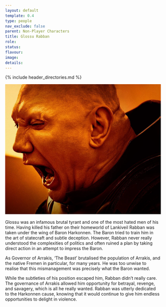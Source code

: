 ```yaml
---
layout: default
template: 0.4
type: people
nav_exclude: false
parent: Non-Player Characters
title: Glossu Rabban
role: 
status: 
flavour: 
image: 
details:
---
```


{% include header_directories.md %}
  
![](../../imgs/Rabban.png)   
  
Glossu was an infamous brutal tyrant and one of the most hated men of his time. Having killed his father on their homeworld of Lankiveil Rabban was taken under the wing of Baron Harkonnen. The Baron tried to train him in the art of statecraft and subtle deception. However, Rabban never really understood the complexities of politics and often ruined a plan by taking direct action in an attempt to impress the Baron.

As Governor of Arrakis, ‘The Beast’ brutalised the
population of Arrakis, and the native Fremen in particular, for many years. He was too unwise to realise that this
mismanagement was precisely what the Baron wanted.

While the subtleties of his position escaped him,
Rabban didn’t really care. The governance of Arrakis
allowed him opportunity for betrayal, revenge, and savagery, which is all he really wanted. Rabban was utterly dedicated to the Harkonnen cause, knowing that it would
continue to give him endless opportunities to delight in
violence.
